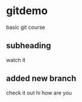 # gitdemo
basic git course

## subheading
watch it

## added new branch

check it out
hi how are you